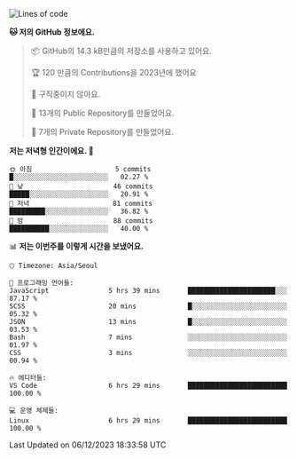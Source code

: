  <!--START_SECTION:waka-->
![Lines of code](https://img.shields.io/badge/%EC%A0%80%EB%8A%94%20%EC%97%AC%ED%83%9C%EA%B9%8C%EC%A7%80%20-181.9%20thousand%20%EC%A4%84%EC%9D%98%20%EC%BD%94%EB%93%9C%EB%A5%BC%20%EC%9E%91%EC%84%B1%ED%96%88%EC%96%B4%EC%9A%94.-blue)

**🐱 저의 GitHub 정보에요.** 

> 📦 GitHub의 14.3 kB만큼의 저장소를 사용하고 있어요. 
 > 
> 🏆 120 만큼의 Contributions을 2023년에 했어요
 > 
> 🚫 구직중이지 않아요.
 > 
> 📜 13개의 Public Repository를 만들었어요. 
 > 
> 🔑 7개의 Private Repository를 만들었어요. 
 > 
**저는 저녁형 인간이에요. 🦉** 

```text
🌞 아침                     5 commits           █░░░░░░░░░░░░░░░░░░░░░░░░   02.27 % 
🌆 낮　                     46 commits          █████░░░░░░░░░░░░░░░░░░░░   20.91 % 
🌃 저녁                     81 commits          █████████░░░░░░░░░░░░░░░░   36.82 % 
🌙 밤　                     88 commits          ██████████░░░░░░░░░░░░░░░   40.00 % 
```


📊 **저는 이번주를 이렇게 시간을 보냈어요.** 

```text
🕑︎ Timezone: Asia/Seoul

💬 프로그래밍 언어들: 
JavaScript               5 hrs 39 mins       ██████████████████████░░░   87.17 % 
SCSS                     20 mins             █░░░░░░░░░░░░░░░░░░░░░░░░   05.32 % 
JSON                     13 mins             █░░░░░░░░░░░░░░░░░░░░░░░░   03.53 % 
Bash                     7 mins              ░░░░░░░░░░░░░░░░░░░░░░░░░   01.97 % 
CSS                      3 mins              ░░░░░░░░░░░░░░░░░░░░░░░░░   00.94 % 

🔥 에디터들: 
VS Code                  6 hrs 29 mins       █████████████████████████   100.00 % 

💻 운영 체제들: 
Linux                    6 hrs 29 mins       █████████████████████████   100.00 % 
```


 Last Updated on 06/12/2023 18:33:58 UTC
<!--END_SECTION:waka-->

